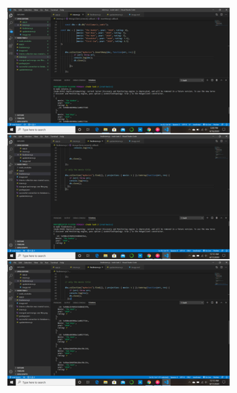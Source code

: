 ![node task](assests/interns.js_result.png)
![node task](assests/result_of_first_document.png)
![node task](assests/result_of_rating_7.png)
